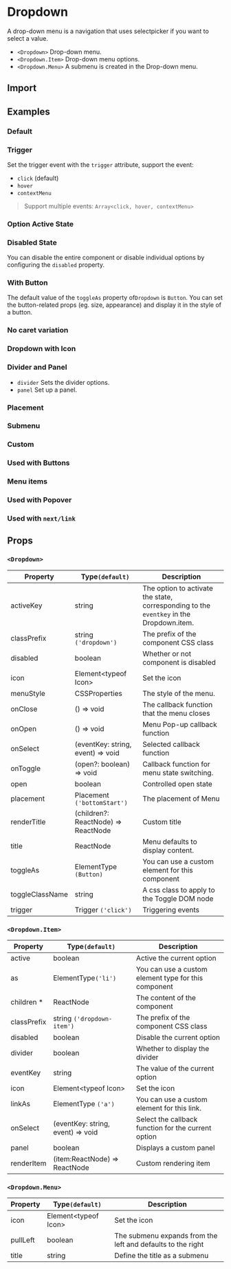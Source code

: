 # Dropdown

A drop-down menu is a navigation that uses selectpicker if you want to select a value.

- `<Dropdown>` Drop-down menu.
- `<Dropdown.Item>` Drop-down menu options.
- `<Dropdown.Menu>` A submenu is created in the Drop-down menu.

## Import

<!--{include:(components/dropdown/fragments/import.md)}-->

## Examples

### Default

<!--{include:`basic.md`}-->

### Trigger

Set the trigger event with the `trigger` attribute, support the event:

- `click` (default)
- `hover`
- `contextMenu`

> Support multiple events: `Array<click, hover, contextMenu>`

<!--{include:`trigger.md`}-->

### Option Active State

<!--{include:`active.md`}-->

### Disabled State

You can disable the entire component or disable individual options by configuring the `disabled` property.

<!--{include:`disabled.md`}-->

### With Button

The default value of the `toggleAs` property of`Dropdown` is `Button`. You can set the button-related props (eg. size, appearance) and display it in the style of a button.

<!--{include:`toggle-as.md`}-->

### No caret variation

<!--{include:`no-caret.md`}-->

### Dropdown with Icon

<!--{include:`icons.md`}-->

### Divider and Panel

- `divider` Sets the divider options.
- `panel` Set up a panel.

<!--{include:`divider.md`}-->

### Placement

<!--{include:`placement.md`}-->

### Submenu

<!--{include:`submenu.md`}-->

### Custom

<!--{include:`custom.md`}-->

### Used with Buttons

<!--{include:`buttons.md`}-->

### Menu items

<!--{include:`menu-items.md`}-->

### Used with Popover

<!--{include:`with-popover.md`}-->

### Used with `next/link`

<!--{include:`with-router.md`}-->

## Props

<!--{include:(_common/types/placement8.md)}-->
<!--{include:(_common/types/trigger.md)}-->

### `<Dropdown>`

| Property        | Type`(default)`                     | Description                                                                             |
| --------------- | ----------------------------------- | --------------------------------------------------------------------------------------- |
| activeKey       | string                              | The option to activate the state, corresponding to the `eventkey` in the Dropdown.item. |
| classPrefix     | string `('dropdown')`               | The prefix of the component CSS class                                                   |
| disabled        | boolean                             | Whether or not component is disabled                                                    |
| icon            | Element&lt;typeof Icon&gt;          | Set the icon                                                                            |
| menuStyle       | CSSProperties                       | The style of the menu.                                                                  |
| onClose         | () => void                          | The callback function that the menu closes                                              |
| onOpen          | () => void                          | Menu Pop-up callback function                                                           |
| onSelect        | (eventKey: string, event) => void   | Selected callback function                                                              |
| onToggle        | (open?: boolean) => void            | Callback function for menu state switching.                                             |
| open            | boolean                             | Controlled open state                                                                   |
| placement       | Placement `('bottomStart')`         | The placement of Menu                                                                   |
| renderTitle     | (children?: ReactNode) => ReactNode | Custom title                                                                            |
| title           | ReactNode                           | Menu defaults to display content.                                                       |
| toggleAs        | ElementType `(Button)`              | You can use a custom element for this component                                         |
| toggleClassName | string                              | A css class to apply to the Toggle DOM node                                             |
| trigger         | Trigger `('click')`                 | Triggering events                                                                       |

### `<Dropdown.Item>`

| Property    | Type`(default)`                   | Description                                          |
| ----------- | --------------------------------- | ---------------------------------------------------- |
| active      | boolean                           | Active the current option                            |
| as          | ElementType`('li')`               | You can use a custom element type for this component |
| children \* | ReactNode                         | The content of the component                         |
| classPrefix | string `('dropdown-item')`        | The prefix of the component CSS class                |
| disabled    | boolean                           | Disable the current option                           |
| divider     | boolean                           | Whether to display the divider                       |
| eventKey    | string                            | The value of the current option                      |
| icon        | Element&lt;typeof Icon&gt;        | Set the icon                                         |
| linkAs      | ElementType `('a')`               | You can use a custom element for this link.          |
| onSelect    | (eventKey: string, event) => void | Select the callback function for the current option  |
| panel       | boolean                           | Displays a custom panel                              |
| renderItem  | (item:ReactNode) => ReactNode     | Custom rendering item                                |

### `<Dropdown.Menu>`

| Property | Type`(default)`            | Description                                                 |
| -------- | -------------------------- | ----------------------------------------------------------- |
| icon     | Element&lt;typeof Icon&gt; | Set the icon                                                |
| pullLeft | boolean                    | The submenu expands from the left and defaults to the right |
| title    | string                     | Define the title as a submenu                               |
